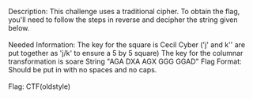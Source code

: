Description:
This challenge uses a traditional cipher. To obtain the flag, you'll need to follow the steps in reverse and decipher the string given below.
<br>
<br>
Needed Information:
The key for the square is Cecil Cyber
('j' and k'' are put together as 'j/k' to ensure a 5 by 5 square)
The key for the columnar transformation is soare
String "AGA DXA AGX GGG GGAD"
Flag Format: Should be put in with no spaces and no caps.
<br>
<br>
Flag: CTF(oldstyle)
